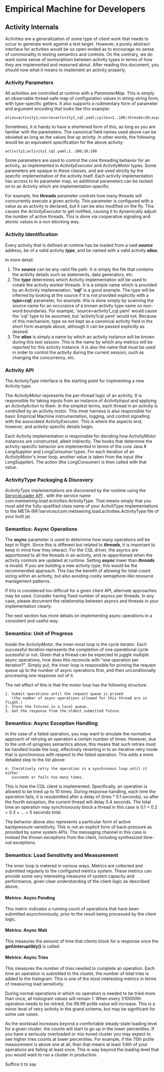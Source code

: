 Empirical Machine for Developers
=========================

## Activity Internals

Activities are a generalization of some type of client work that needs to occur to generate work against a test target. However, a purely abstract interface for activities would be so open-ended as to encourage no sense of commonality in testing semantics and controls. On the contrary, we do want some sense of isomorphism between activity types in terms of how they are implemented and reasoned about. After reading this document, you should now what it means to implement an activity properly.

### Activity Parameters
All activities are controlled at runtime with a _ParameterMap_. This is simply an observable thread-safe map of configuration values in string-string form, with type-specific getters. It also supports a rudimentary form of parameter and argument encoding that looks like this example:
~~~
alias=activity1;source=activity1_cql.yaml;cycles=1..100;threads=10;async=100;
~~~
Sometimes, it is handy to have a shortened form of this, as long as you are familiar with the parameters. The canonical field names used above can be obviated as long as the values line up strictly. In other words, the following would be an equivalent specification for the above activity:
~~~
activity1;activity1_cql.yaml;1..100;10;100
~~~

Some parameters are used to control the core threading behavior for an activity, as implemented in _ActivityExecutor_ and _ActivityMotor_ types. Some parameters are opaque to these classes, and are used strictly by the specific implementation of the activity itself. Each activity implementation has access to its parameter map, so additional parameters can be tacked on to an Activity which are implementation-specific.

For example, the ___threads___ parameter controls how many threads will concurrently execute a given activity. This parameter is configured with a value as an activity is declared, but it can be also modified on the fly. This causes the _ActivityExecutor_ to get notified, causing it to dynamically adjust the number of active threads. This is done via cooperative signaling and atomic values in a non-blocking way.

### Activity Identification
Every activity that is defined at runtime has be loaded from a vaid ___source___ address, be of a valid activity ___type___, and be named with a valid activity ___alias___.
 
 
In more detail:

1. The ___source___ can be any valid file path. It is simply the file that contains the activity details such as statements, data generators, etc.
2. The ___type___ determines which Activity implementation will be used to create the activity worker threads. It is a simple name which is provided by an Activity implemenation. __'cql'__ is a good example. The type will be inferred by looking at the source if it is not provided explicitly with a ___type=cql;___ parameter, for example. this is done simply by scanning the source name for an occurance of a known activity type name on non-word boundaries. For example, 'source=activity1_cql.yaml' would cause the 'cql' type to be assumed, but 'activity1cql.yaml' would not. Because of this mechanism, type os not kept as a canonical activity field in the short form example above, although it can be passed explicitly as desired.
3. The ___alias___ is simply a name by which an activity instance will be known during this test session. This is the name by which any metrics will be reported for this activity instance. It is also the name that must be used in order to control the activity during the current session, such as changing the concurrency, etc.

### Activity API

The _ActivityType_ interface is the starting point for implmenting a new Activity type.

The _ActivityMotor_ represents the per-thread logic of an activity. It is responsible for taking inputs from an instance of _ActivityInput_ and applying an _ActivityAction_ to them. In the simplest terms, each thread in an activity is controlled by an activity motor. This inner harness is also responsible for basic Empirical Machine instrumentation, logging, and control signalling with the associated _ActivityExecutor_. This is where the aspects end, however, and activity-specific details begin.

Each Activity implementation is responsible for deciding how ActivityMotor instances are constructed, albeit indirectly. The hooks that determine the activity-specific behavior are implemented in terms of the core Java 8 _LongSupplier_ and _LongConsumer_ types. For each iteration of an _ActivityMotor_'s inner loop, another value is taken from the input (the LongSupplier). The action (the LongConsumer) is then called with that value.
 
### ActivityType Packaging & Discovery

_ActivityType_ implementations are discovered by the runtime using the 
[ServiceLoader API](https://docs.oracle.com/javase/8/docs/api/java/util/ServiceLoader.html) , with the service name _com.metawiring.load.activities.ActivityType_. That means simply that you must add the fully-qualified class name of your ActivitType implementations to the META-INF/services/com.metawiring.load.activities.ActivityType file of your built jar.

### Semantics: Async Operations

The ___async___ parameter is used to determine how many operations will be kept in flight. Since this is different but related to ___threads___, it is important to keep in mind how they interact.  For the CQL driver, the asyncs are apportioned to all the threads in an activity, and re-apportioned when the activity controls are updated at runtime. Setting ___async___ lower than ___threads___ is invalid. If you are building a new activity type, this would be the recommended approach. This has the benefit of allowing for total-count sizing within an activity, but also avoiding costly semaphore-like resource management patterns.

If this is considered too difficult for a given client API, alternate approaches may be used. Consider having fixed number of asyncs per threads. In any case, please document the relationship between asyncs and threads in your implementation clearly. 

The next section has more details on implementing async operations in a consistent and useful way.

### Semantics: Unit of Progress

Inside the _ActivityMotor_, the inner-most loop is the cycle iterator. Each successful iteration represents the completion of one operational cycle sucessful or not. Given that a thread can be expected to juggle multiple async operations, how does this reconcile with "one operation per iteration?". Simply put, the inner loop is responsible for priming the request queue up to the number of async operations first, and then unconditionally processing one response out of it.

The net effect of this is that the motor loop has the following structure:
~~~
1. Submit operations until the request queue is primed 
   (the number of async operations allowed for this thread are in flight.)
2. Store the futures in a local queue.
3. Get the response from the oldest submitted future.
~~~
### Semantics: Async Exception Handling

In the case of a failed operation, you may want to emulate the normative approach of retrying an operation a certain number of times. However, due to the unit-of-progress semantics above, this means that such retries must be handled inside the loop, effectively reverting in to an iterative retry mode that is synchronous with respect to the failed operation. This adds a more detailed step to the list above:
~~~
4. Iteratively retry the operation in a synchronous loop until it either 
   succeeds or fails too many times.
~~~

This is how the CQL client is implemented. Specifically, an operation is allowed to be tried up to 10 times. During response handling, each time the operation fails, it is resubmitted after a delay of (tries * 0.1 seconds), so after the fourth exception, the current thread will delay 0.4 seconds. The total time an operation may synchronously block a thread in this case is 0.1 + 0.2 + 0.3 + ... = 5 seconds total.

The behavior above also represents a particular form of active backpressure-sensitivity. This is not an explicit form of back-pressure as provided by some system APIs. The messaging channel in this case is instead the thrown exceptions from the client, including synthesized time-out exceptions.

### Semantics: Load Sensitivity and Measurement

The inner loop is metered in various ways. Metrics are collected and submitted regularly to the configured metrics system. These metrics can provide some very interesting measures of system capacity and performance, given clear understanding of the client logic as described above. 

#### Metrics: Async Pending

This metric indicates a running count of operations that have been submitted asynchronously, prior to the result being processed by the client logic.

#### Metrics: Async Wait

This measures the amount of time that clients block for a response once the __getUnteruptibly()__ is called.

#### Metrics: Async Tries

This measures the number of tries needed to complete an operation. Each time an operation is submitted to the cluster, the number of total tries is added to the histogram. This is one of the most interesting metrics in terms of measuring load sensitivity.

During normal operations in which no operation is needed to be tried more than once, all histogram values will remain _1_. When every _1/10000th_ operation needs to be retried, the 99.99 pctile value will increase. This is a minor level of retry activity in the grand scheme, but may be significant for some use cases.

As the workload increases beyond a comfortable steady-state loading level for a given cluster, the counts will start to go up in the lower percentiles. If you have a seriously overloaded or mis-tuned cluster you may expect to see higher tries counts at lower percentiles. For example, if the 75th pctile measurement is above one at all, than that means at least 1/4th of your operations are failing at least once. This is way beyond the loading level that you would want to run a cluster in production.

Suffice it to say


